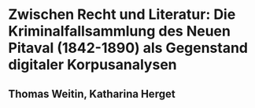 # Zwischen Recht und Literatur: Die Kriminalfallsammlung des Neuen Pitaval (1842-1890) als Gegenstand digitaler Korpusanalysen
## Thomas Weitin, Katharina Herget


